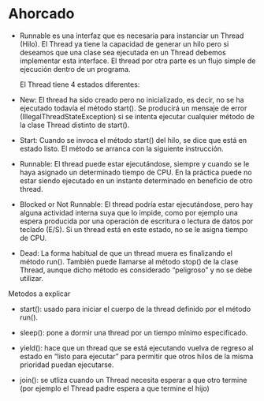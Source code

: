 # Ahorcado

* Runnable es una interfaz que es necesaria para instanciar un Thread (Hilo). El Thread ya tiene la capacidad de generar un hilo pero si deseamos que una clase sea ejecutada en un Thread debemos implementar esta interface. El thread por otra parte es un flujo simple de ejecución dentro de un programa.



  El Thread tiene 4 estados diferentes:
* New: El thread ha sido creado pero no inicializado, es decir, no se ha ejecutado todavía el método start(). Se producirá un mensaje de error (IllegalThreadStateException) si se intenta ejecutar cualquier método de la clase Thread distinto de start().

* Start: Cuando se invoca el método start() del hilo, se dice que está en estado listo. El método se arranca con la siguiente instrucción.

* Runnable: El thread puede estar ejecutándose, siempre y cuando se le haya asignado un determinado tiempo de CPU. En la práctica puede no estar siendo ejecutado en un instante determinado en beneficio de otro thread.

* Blocked or Not Runnable: El thread podría estar ejecutándose, pero hay alguna actividad interna suya que lo impide, como por ejemplo una espera producida por una operación de escritura o lectura de datos por teclado (E/S). Si un thread está en este estado, no se le asigna tiempo de CPU.

* Dead: La forma habitual de que un thread muera es finalizando el método run(). También puede llamarse al método stop() de la clase Thread, aunque dicho método es considerado “peligroso” y no se debe utilizar.




Metodos a explicar

* start(): usado para iniciar el cuerpo de la thread definido por el método run().

* sleep(): pone a dormir una thread por un  tiempo mínimo especificado.

* yield(): hace que un thread que se está ejecutando vuelva de regreso al estado en “listo para ejecutar” para permitir que otros
  hilos de la misma prioridad puedan ejecutarse.
  
* join(): se utliza cuando un Thread necesita esperar a que otro termine (por ejemplo el Thread padre espera a que termine el hijo)
